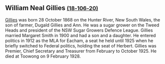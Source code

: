 
## William Neal Gillies <small>[(18‑106‑20)](https://brisbane.discovereverafter.com/profile/31798777 "Go to Memorial Information" )</small>

[Gillies](https://adb.anu.edu.au/biography/gillies-william-neil-6388) was born 28 October 1868 on the Hunter River, New South Wales, the son of farmer, Dugald Gillies and Ann. He was a sugar grower on the Tweed Heads and president of the NSW Sugar Growers Defence League. Gillies married Margaret Smith in 1900 and had a son and a daughter. He entered politics in 1912 as the MLA for Eacham, a seat he held until 1925 when he briefly switched to Federal politics, holding the seat of Herbert. Gillies was Premier, Chief Secretary and Treasurer from February to October 1925. He died at Toowong on 9 February 1928.
